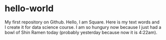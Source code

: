 # hello-world

My first repository on Github.
Hello, I am Square. Here is my text words and I create it for data science course.
I am so hungury now because I just had a bowl of Shin Ramen today (probably yesterday because now it is 4:22am).


